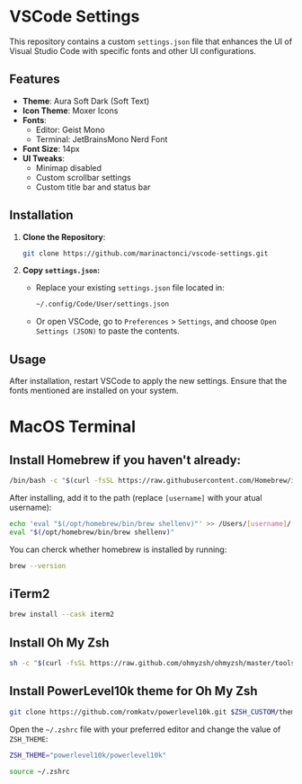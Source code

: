 # VSCode Settings

This repository contains a custom `settings.json` file that enhances the UI of Visual Studio Code with specific fonts and other UI configurations.

## Features

- **Theme**: Aura Soft Dark (Soft Text)
- **Icon Theme**: Moxer Icons
- **Fonts**:
  - Editor: Geist Mono
  - Terminal: JetBrainsMono Nerd Font
- **Font Size**: 14px
- **UI Tweaks**:
  - Minimap disabled
  - Custom scrollbar settings
  - Custom title bar and status bar

## Installation

1. **Clone the Repository**:
   ```bash
   git clone https://github.com/marinactonci/vscode-settings.git
   ```

2. **Copy `settings.json`:**
   - Replace your existing `settings.json` file located in:
     ```sh
     ~/.config/Code/User/settings.json
     ```
   - Or open VSCode, go to `Preferences` > `Settings`, and choose `Open Settings (JSON)` to paste the contents.
  
## Usage

After installation, restart VSCode to apply the new settings. Ensure that the fonts mentioned are installed on your system.


# MacOS Terminal 

## Install Homebrew if you haven't already:

```bash
/bin/bash -c "$(curl -fsSL https://raw.githubusercontent.com/Homebrew/install/HEAD/install.sh)"
```

After installing, add it to the path (replace `[username]` with your atual username):

```bash
echo 'eval "$(/opt/homebrew/bin/brew shellenv)"' >> /Users/[username]/.zprofile
eval "$(/opt/homebrew/bin/brew shellenv)"
```

You can cherck whether homebrew is installed by running:

```bash
brew --version
```

## iTerm2

```bash
brew install --cask iterm2
```

## Install Oh My Zsh

```bash
sh -c "$(curl -fsSL https://raw.github.com/ohmyzsh/ohmyzsh/master/tools/install.sh)"
```

## Install PowerLevel10k theme for Oh My Zsh

```bash
git clone https://github.com/romkatv/powerlevel10k.git $ZSH_CUSTOM/themes/powerlevel10k
```

Open the `~/.zshrc` file with your preferred editor and change the value of `ZSH_THEME`:

```bash
ZSH_THEME="powerlevel10k/powerlevel10k"
```

```bash
source ~/.zshrc
```
